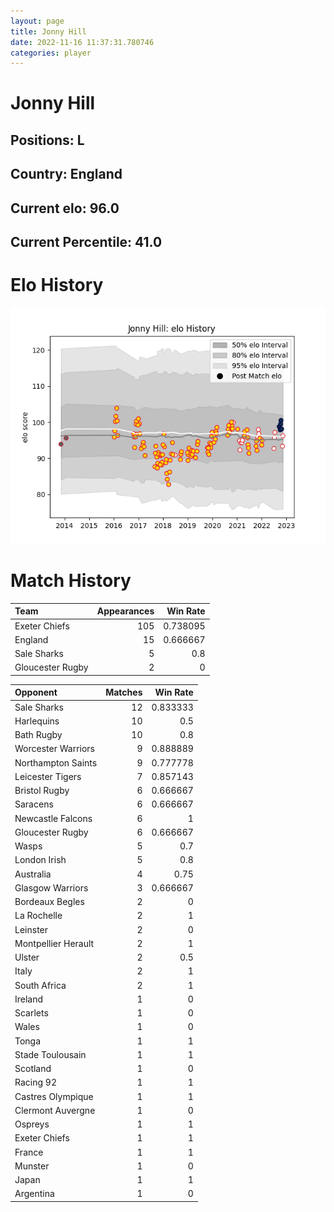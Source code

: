 ```yaml
---  
layout: page  
title: Jonny Hill  
date: 2022-11-16 11:37:31.780746  
categories: player  
---
```

# Jonny Hill

## Positions: L

## Country: England

## Current elo: 96.0

## Current Percentile: 41.0

# Elo History


![elo history](history_JonnyHill.png)
# Match History


| Team             |   Appearances |   Win Rate |
|:-----------------|--------------:|-----------:|
| Exeter Chiefs    |           105 |   0.738095 |
| England          |            15 |   0.666667 |
| Sale Sharks      |             5 |   0.8      |
| Gloucester Rugby |             2 |   0        |

| Opponent            |   Matches |   Win Rate |
|:--------------------|----------:|-----------:|
| Sale Sharks         |        12 |   0.833333 |
| Harlequins          |        10 |   0.5      |
| Bath Rugby          |        10 |   0.8      |
| Worcester Warriors  |         9 |   0.888889 |
| Northampton Saints  |         9 |   0.777778 |
| Leicester Tigers    |         7 |   0.857143 |
| Bristol Rugby       |         6 |   0.666667 |
| Saracens            |         6 |   0.666667 |
| Newcastle Falcons   |         6 |   1        |
| Gloucester Rugby    |         6 |   0.666667 |
| Wasps               |         5 |   0.7      |
| London Irish        |         5 |   0.8      |
| Australia           |         4 |   0.75     |
| Glasgow Warriors    |         3 |   0.666667 |
| Bordeaux Begles     |         2 |   0        |
| La Rochelle         |         2 |   1        |
| Leinster            |         2 |   0        |
| Montpellier Herault |         2 |   1        |
| Ulster              |         2 |   0.5      |
| Italy               |         2 |   1        |
| South Africa        |         2 |   1        |
| Ireland             |         1 |   0        |
| Scarlets            |         1 |   0        |
| Wales               |         1 |   0        |
| Tonga               |         1 |   1        |
| Stade Toulousain    |         1 |   1        |
| Scotland            |         1 |   0        |
| Racing 92           |         1 |   1        |
| Castres Olympique   |         1 |   1        |
| Clermont Auvergne   |         1 |   0        |
| Ospreys             |         1 |   1        |
| Exeter Chiefs       |         1 |   1        |
| France              |         1 |   1        |
| Munster             |         1 |   0        |
| Japan               |         1 |   1        |
| Argentina           |         1 |   0        |
